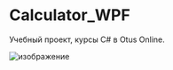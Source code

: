 # Calculator_WPF

Учебный проект, курсы C# в Otus Online.
 
![изображение](https://user-images.githubusercontent.com/79563332/149999895-4c97f633-c031-461f-b5fd-b9eb3ec42c3c.png)
